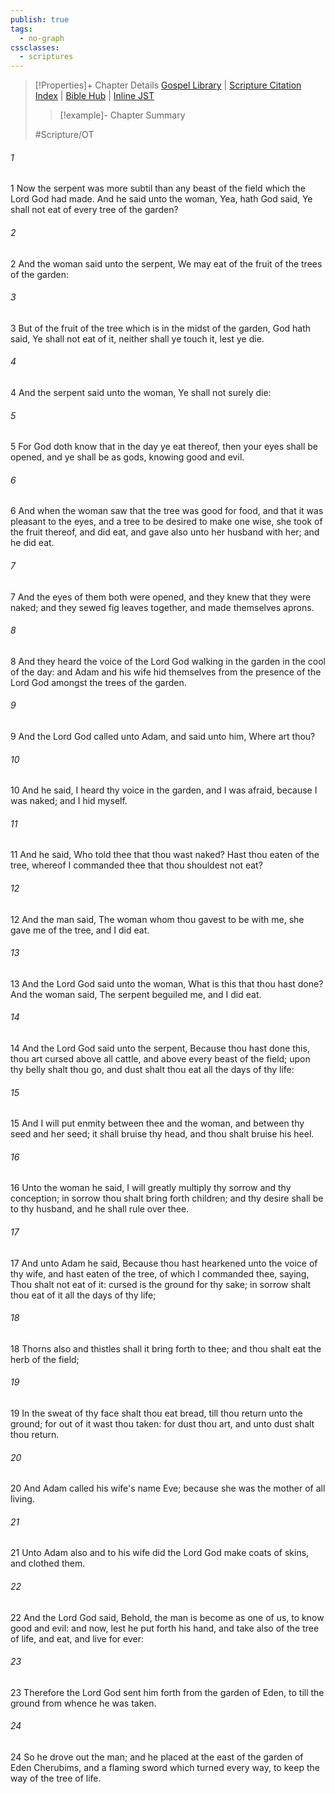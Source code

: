 ```yaml
---
publish: true
tags:
  - no-graph
cssclasses:
  - scriptures
---
```

>[!Properties]+ Chapter Details
>[Gospel Library](https://churchofjesuschrist.org/study/scriptures/ot/gen/3?lang=eng)    |    [Scripture Citation Index](https://scriptures.byu.edu/#06503::c06503)    |    [Bible Hub](https://biblehub.com/genesis/3.htm)    |    [Inline JST](https://scripturetoolbox.com/html/ic/Genesis/3.html)
>>[!example]- Chapter Summary
>> 
> 
>
>#Scripture/OT
###### 1
1 Now the serpent was more subtil than any beast of the field which the Lord God had made. And he said unto the woman, Yea, hath God said, Ye shall not eat of every tree of the garden?
###### 2
2 And the woman said unto the serpent, We may eat of the fruit of the trees of the garden:
###### 3
3 But of the fruit of the tree which is in the midst of the garden, God hath said, Ye shall not eat of it, neither shall ye touch it, lest ye die.
###### 4
4 And the serpent said unto the woman, Ye shall not surely die:
###### 5
5 For God doth know that in the day ye eat thereof, then your eyes shall be opened, and ye shall be as gods, knowing good and evil.
###### 6
6 And when the woman saw that the tree was good for food, and that it was pleasant to the eyes, and a tree to be desired to make one wise, she took of the fruit thereof, and did eat, and gave also unto her husband with her; and he did eat.
###### 7
7 And the eyes of them both were opened, and they knew that they were naked; and they sewed fig leaves together, and made themselves aprons.
###### 8
8 And they heard the voice of the Lord God walking in the garden in the cool of the day: and Adam and his wife hid themselves from the presence of the Lord God amongst the trees of the garden.
###### 9
9 And the Lord God called unto Adam, and said unto him, Where art thou?
###### 10
10 And he said, I heard thy voice in the garden, and I was afraid, because I was naked; and I hid myself.
###### 11
11 And he said, Who told thee that thou wast naked? Hast thou eaten of the tree, whereof I commanded thee that thou shouldest not eat?
###### 12
12 And the man said, The woman whom thou gavest to be with me, she gave me of the tree, and I did eat.
###### 13
13 And the Lord God said unto the woman, What is this that thou hast done? And the woman said, The serpent beguiled me, and I did eat.
###### 14
14 And the Lord God said unto the serpent, Because thou hast done this, thou art cursed above all cattle, and above every beast of the field; upon thy belly shalt thou go, and dust shalt thou eat all the days of thy life:
###### 15
15 And I will put enmity between thee and the woman, and between thy seed and her seed; it shall bruise thy head, and thou shalt bruise his heel.
###### 16
16 Unto the woman he said, I will greatly multiply thy sorrow and thy conception; in sorrow thou shalt bring forth children; and thy desire shall be to thy husband, and he shall rule over thee.
###### 17
17 And unto Adam he said, Because thou hast hearkened unto the voice of thy wife, and hast eaten of the tree, of which I commanded thee, saying, Thou shalt not eat of it: cursed is the ground for thy sake; in sorrow shalt thou eat of it all the days of thy life;
###### 18
18 Thorns also and thistles shall it bring forth to thee; and thou shalt eat the herb of the field;
###### 19
19 In the sweat of thy face shalt thou eat bread, till thou return unto the ground; for out of it wast thou taken: for dust thou art, and unto dust shalt thou return.
###### 20
20 And Adam called his wife's name Eve; because she was the mother of all living.
###### 21
21 Unto Adam also and to his wife did the Lord God make coats of skins, and clothed them.
###### 22
22 And the Lord God said, Behold, the man is become as one of us, to know good and evil: and now, lest he put forth his hand, and take also of the tree of life, and eat, and live for ever:
###### 23
23 Therefore the Lord God sent him forth from the garden of Eden, to till the ground from whence he was taken.
###### 24
24 So he drove out the man; and he placed at the east of the garden of Eden Cherubims, and a flaming sword which turned every way, to keep the way of the tree of life.
